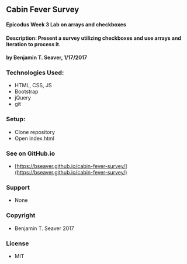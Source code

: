## Cabin Fever Survey

#### Epicodus Week 3 Lab on arrays and checkboxes

#### Description: Present a survey utilizing checkboxes and use arrays and iteration to process it.

#### by Benjamin T. Seaver, 1/17/2017

### Technologies Used:
* HTML, CSS, JS
* Bootstrap
* jQuery
* git

### Setup:

* Clone repository
* Open index.html

### See on GitHub.io

* [https://bseaver.github.io/cabin-fever-survey/](https://bseaver.github.io/cabin-fever-survey/)

### Support

* None

### Copyright

* Benjamin T. Seaver 2017

### License

* MIT
